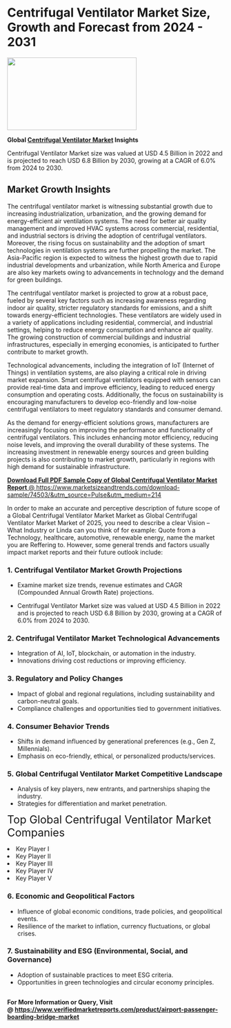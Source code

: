<H1>Centrifugal Ventilator Market Size, Growth and Forecast from 2024 - 2031</H1><img class="aligncenter size-medium wp-image-584254" src="https://thirdeyenews.in/wp-content/uploads/2024/09/Global-Market-Research-300x168.jpeg" alt="" width="300" height="168" /><p><strong>Global&nbsp;<a href="https://www.marketsizeandtrends.com/download-sample/74503/&amp;utm_source=Pulse&amp;utm_medium=214">Centrifugal Ventilator Market</a> Insights</strong></p><p>Centrifugal Ventilator Market size was valued at USD 4.5 Billion in 2022 and is projected to reach USD 6.8 Billion by 2030, growing at a CAGR of 6.0% from 2024 to 2030.</p><p><h2>Market Growth Insights</h2> <p>The centrifugal ventilator market is witnessing substantial growth due to increasing industrialization, urbanization, and the growing demand for energy-efficient air ventilation systems. The need for better air quality management and improved HVAC systems across commercial, residential, and industrial sectors is driving the adoption of centrifugal ventilators. Moreover, the rising focus on sustainability and the adoption of smart technologies in ventilation systems are further propelling the market. The Asia-Pacific region is expected to witness the highest growth due to rapid industrial developments and urbanization, while North America and Europe are also key markets owing to advancements in technology and the demand for green buildings.</p> <p><a href="#"></a></p> <p>The centrifugal ventilator market is projected to grow at a robust pace, fueled by several key factors such as increasing awareness regarding indoor air quality, stricter regulatory standards for emissions, and a shift towards energy-efficient technologies. These ventilators are widely used in a variety of applications including residential, commercial, and industrial settings, helping to reduce energy consumption and enhance air quality. The growing construction of commercial buildings and industrial infrastructures, especially in emerging economies, is anticipated to further contribute to market growth.</p> <p>Technological advancements, including the integration of IoT (Internet of Things) in ventilation systems, are also playing a critical role in driving market expansion. Smart centrifugal ventilators equipped with sensors can provide real-time data and improve efficiency, leading to reduced energy consumption and operating costs. Additionally, the focus on sustainability is encouraging manufacturers to develop eco-friendly and low-noise centrifugal ventilators to meet regulatory standards and consumer demand.</p> <p>As the demand for energy-efficient solutions grows, manufacturers are increasingly focusing on improving the performance and functionality of centrifugal ventilators. This includes enhancing motor efficiency, reducing noise levels, and improving the overall durability of these systems. The increasing investment in renewable energy sources and green building projects is also contributing to market growth, particularly in regions with high demand for sustainable infrastructure.</p> <p><a href="#"></p><p><span class=""><strong>Download Full PDF Sample Copy of Global Centrifugal Ventilator Market Report</strong> @ <a href="https://www.marketsizeandtrends.com/download-sample/74503/&amp;utm_source=Pulse&amp;utm_medium=214" target="_blank">https://www.marketsizeandtrends.com/download-sample/74503/&amp;utm_source=Pulse&amp;utm_medium=214</a></span></p><p>In order to make an accurate and perceptive description of future scope of a Global&nbsp;Centrifugal Ventilator Market Market as Global&nbsp;Centrifugal Ventilator Market Market of 2025, you need to describe a clear Vision &ndash; What Industry or Linda can you think of for example: Quote from a Technology, healthcare, automotive, renewable energy, name the market you are Reffering to. However, some general trends and factors usually impact market reports and their future outlook include:</p><h3>1.&nbsp;<strong>Centrifugal Ventilator Market Growth Projections</strong></h3><ul><li>Examine market size trends, revenue estimates and CAGR (Compounded Annual Growth Rate) projections.</li><li><p>Centrifugal Ventilator Market size was valued at USD 4.5 Billion in 2022 and is projected to reach USD 6.8 Billion by 2030, growing at a CAGR of 6.0% from 2024 to 2030.</p></li></ul><h3>2.&nbsp;<strong>Centrifugal Ventilator Market Technological Advancements</strong></h3><ul><li>Integration of AI, IoT, blockchain, or automation in the industry.</li><li>Innovations driving cost reductions or improving efficiency.</li></ul><h3>3.&nbsp;<strong>Regulatory and Policy Changes</strong></h3><ul><li>Impact of global and regional regulations, including sustainability and carbon-neutral goals.</li><li>Compliance challenges and opportunities tied to government initiatives.</li></ul><h3>4.&nbsp;<strong>Consumer Behavior Trends</strong></h3><ul><li>Shifts in demand influenced by generational preferences (e.g., Gen Z, Millennials).</li><li>Emphasis on eco-friendly, ethical, or personalized products/services.</li></ul><h3>5.&nbsp;<strong>Global Centrifugal Ventilator Market Competitive Landscape</strong></h3><ul><li>Analysis of key players, new entrants, and partnerships shaping the industry.</li><li>Strategies for differentiation and market penetration.</li></ul><p data-pm-slice="1 1 []"><span style="color: inherit; font-family: inherit; font-size: 25px;">Top Global Centrifugal Ventilator Market Companies</span></p><div class="" data-test-id=""><p><li>Key Player I</li><li> Key Player II</li><li> Key Player III</li><li> Key Player IV</li><li> Key Player V</li></p></div><h3>6.&nbsp;<strong>Economic and Geopolitical Factors</strong></h3><ul><li>Influence of global economic conditions, trade policies, and geopolitical events.</li><li>Resilience of the market to inflation, currency fluctuations, or global crises.</li></ul><h3>7.&nbsp;<strong>Sustainability and ESG (Environmental, Social, and Governance)</strong></h3><ul><li>Adoption of sustainable practices to meet ESG criteria.</li><li>Opportunities in green technologies and circular economy principles.</li></ul><h2><strong style="font-size: 14px;">For More Information or Query, Visit @&nbsp;</strong><a style="background-color: #ffffff; font-size: 14px;" href="https://www.marketsizeandtrends.com/report/centrifugal-ventilator-market/" target="_blank">https://www.verifiedmarketreports.com/product/airport-passenger-boarding-bridge-market</a></h2>
